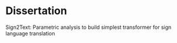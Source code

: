# Dissertation
Sign2Text: Parametric analysis to build simplest transformer for sign language translation
